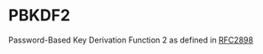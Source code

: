 # PBKDF2

Password-Based Key Derivation Function 2 as defined in [RFC2898](https://tools.ietf.org/html/rfc2898#section-5.2)

